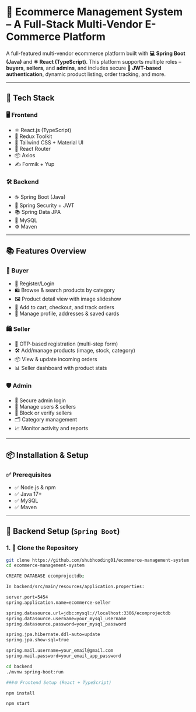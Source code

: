 # 🛒 Ecommerce Management System – A Full-Stack Multi-Vendor E-Commerce Platform

A full-featured multi-vendor ecommerce platform built with **💻 Spring Boot (Java)** and **⚛️ React (TypeScript)**. This platform supports multiple roles – **buyers**, **sellers**, and **admins**, and includes secure **🔐 JWT-based authentication**, dynamic product listing, order tracking, and more.

---

## 🚀 Tech Stack

### 🖥️ Frontend
- ⚛️ React.js (TypeScript)
- 🧠 Redux Toolkit
- 🎨 Tailwind CSS + Material UI
- 🔁 React Router
- 📦 Axios
- ✍️ Formik + Yup

### 🛠 Backend
- ☕ Spring Boot (Java)
- 🔐 Spring Security + JWT
- 📚 Spring Data JPA
- 🐬 MySQL
- ⚙️ Maven

---

## 📚 Features Overview

### 👤 Buyer
- 🔐 Register/Login
- 🛍️ Browse & search products by category
- 🖼️ Product detail view with image slideshow
- 🛒 Add to cart, checkout, and track orders
- 🧾 Manage profile, addresses & saved cards

### 🛍️ Seller
- 🔑 OTP-based registration (multi-step form)
- 🛠️ Add/manage products (image, stock, category)
- 📦 View & update incoming orders
- 📊 Seller dashboard with product stats

### 🛡️ Admin
- 🔐 Secure admin login
- 👥 Manage users & sellers
- 🚫 Block or verify sellers
- 🗂️ Category management
- 📈 Monitor activity and reports

---

## 📦 Installation & Setup

### ✅ Prerequisites
- ✅ Node.js & npm
- ✅ Java 17+
- ✅ MySQL
- ✅ Maven

---

## 🔧 Backend Setup (`Spring Boot`)

### 1. 🔽 Clone the Repository
```bash
git clone https://github.com/shubhcoding01/ecommerce-management-system.git
cd ecommerce-management-system

CREATE DATABASE ecomprojectdb;

In backend/src/main/resources/application.properties:

server.port=5454
spring.application.name=ecommerce-seller

spring.datasource.url=jdbc:mysql://localhost:3306/ecomprojectdb
spring.datasource.username=your_mysql_username
spring.datasource.password=your_mysql_password

spring.jpa.hibernate.ddl-auto=update
spring.jpa.show-sql=true

spring.mail.username=your_email@gmail.com
spring.mail.password=your_email_app_password

cd backend
./mvnw spring-boot:run

###🌐 Frontend Setup (React + TypeScript)

npm install

npm start
